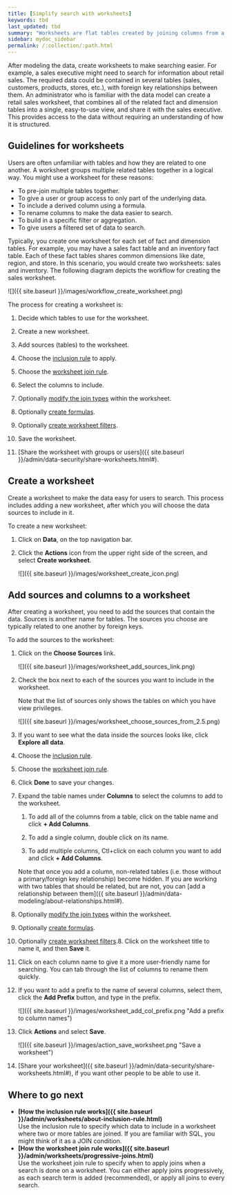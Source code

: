```yaml
---
title: [Simplify search with worksheets]
keywords: tbd
last_updated: tbd
summary: "Worksheets are flat tables created by joining columns from a set of one or more tables or imported datasets. "
sidebar: mydoc_sidebar
permalink: /:collection/:path.html
---
```


After modeling the data, create worksheets to make searching easier. For example, a sales executive might need to search for information about retail sales. The required data could be contained in several tables (sales, customers, products, stores, etc.), with foreign key relationships between them. An administrator who is familiar with the data model can create a retail sales worksheet, that combines all of the related fact and dimension tables into a single, easy-to-use view, and share it with the sales executive. This provides access to the data without requiring an understanding of how it is structured.

## Guidelines for worksheets

Users are often unfamiliar with tables and how they are related to one another. A worksheet groups multiple related tables together in a logical way.  You might use a worksheet for these reasons:

-   To pre-join multiple tables together.
-   To give a user or group access to only part of the underlying data.
-   To include a derived column using a formula.
-   To rename columns to make the data easier to search.
-   To build in a specific filter or aggregation.
-   To give users a filtered set of data to search.

Typically, you create one worksheet for each set of fact and dimension tables. For example, you may have a sales fact table and an inventory fact table. Each of these fact tables shares common dimensions like date, region, and store. In this scenario, you would create two worksheets: sales and inventory. The following diagram depicts the workflow for creating the sales worksheet.

![]({{ site.baseurl }}/images/workflow_create_worksheet.png)

The process for creating a worksheet is:

1.  Decide which tables to use for the worksheet.

2.  Create a new worksheet.

3.  Add sources (tables) to the worksheet.

4.  Choose the [inclusion rule](about-inclusion-rule.html#) to apply.

5.  Choose the [worksheet join rule](progressive-joins.html#).

6.  Select the columns to include.

7.  Optionally [modify the join types](mod-ws-internal-joins.html#) within the worksheet.

8.  Optionally [create formulas](create-formula.html#).

9.  Optionally [create worksheet filters](create-ws-filter.html#).

10.  Save the worksheet.

11.  [Share the worksheet with groups or users]({{ site.baseurl }}/admin/data-security/share-worksheets.html#).

## Create a worksheet

Create a worksheet to make the data easy for users to search. This process includes adding a new worksheet, after which you will choose the data sources to include in it.

To create a new worksheet:

1. Click on **Data**, on the top navigation bar.

2. Click the **Actions** icon from the upper right side of the screen, and select **Create worksheet**.

    ![]({{ site.baseurl }}/images/worksheet_create_icon.png)


## Add sources and columns to a worksheet

After creating a worksheet, you need to add the sources that contain the data. Sources is another name for tables. The sources you choose are typically related to one another by foreign keys.

To add the sources to the worksheet:

1.  Click on the **Choose Sources** link.

    ![]({{ site.baseurl }}/images/worksheet_add_sources_link.png)

2. Check the box next to each of the sources you want to include in the worksheet.

    Note that the list of sources only shows the tables on which you have view privileges.

    ![]({{ site.baseurl }}/images/worksheet_choose_sources_from_2.5.png)

3. If you want to see what the data inside the sources looks like, click **Explore all data**.

4. Choose the [inclusion rule](about-inclusion-rule.html#).

5. Choose the [worksheet join rule](progressive-joins.html#).

6. Click **Done** to save your changes.

7. Expand the table names under **Columns** to select the columns to add to the worksheet.

    1. To add all of the columns from a table, click on the table name and click **+ Add Columns**.

    2. To add a single column, double click on its name.

    3. To add multiple columns, Ctl+click on each column you want to add and click **+ Add Columns**.

    Note that once you add a column, non-related tables (i.e. those without a primary/foreign key relationship) become hidden. If you are working with two tables that should be related, but are not, you can [add a relationship between them]({{ site.baseurl }}/admin/data-modeling/about-relationships.html#).

8.  Optionally [modify the join types](mod-ws-internal-joins.html#) within the worksheet.

9.  Optionally [create formulas](create-formula.html#).

10.  Optionally [create worksheet filters](create-ws-filter.html#).8. Click on the worksheet title to name it, and then **Save** it.

11. Click on each column name to give it a more user-friendly name for searching. You can tab through the list of columns to rename them quickly.

12.  If you want to add a prefix to the name of several columns, select them, click the **Add Prefix** button, and type in the prefix.

     ![]({{ site.baseurl }}/images/worksheet_add_col_prefix.png "Add a prefix to column names")

13. Click **Actions** and select **Save**.

    ![]({{ site.baseurl }}/images/action_save_worksheet.png "Save a worksheet")

14.  [Share your worksheet]({{ site.baseurl }}/admin/data-security/share-worksheets.html#), if you want other people to be able to use it.

## Where to go next

-   **[How the inclusion rule works]({{ site.baseurl }}/admin/worksheets/about-inclusion-rule.html)**  
Use the inclusion rule to specify which data to include in a worksheet where two or more tables are joined. If you are familiar with SQL, you might think of it as a JOIN condition.
-   **[How the worksheet join rule works]({{ site.baseurl }}/admin/worksheets/progressive-joins.html)**  
Use the worksheet join rule to specify when to apply joins when a search is done on a worksheet. You can either apply joins progressively, as each search term is added (recommended), or apply all joins to every search.
